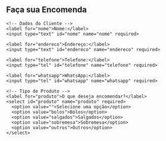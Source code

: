 <div class="form-container">
  <h2>Faça sua Encomenda</h2>
  <form action="#" method="post">

    <!-- Dados do Cliente -->
    <label for="nome">Nome:</label>
    <input type="text" id="nome" name="nome" required>

    <label for="endereco">Endereço:</label>
    <input type="text" id="endereco" name="endereco" required>

    <label for="telefone">Telefone:</label>
    <input type="tel" id="telefone" name="telefone" required>

    <label for="whatsapp">WhatsApp:</label>
    <input type="tel" id="whatsapp" name="whatsapp" required>

    <!-- Tipo de Produto -->
    <label for="produto">O que deseja encomendar?</label>
    <select id="produto" name="produto" required>
      <option value="">Selecione uma opção</option>
      <option value="bolos">Bolos</option>
      <option value="salgados">Salgados</option>
      <option value="sobremesa">Sobremesa</option>
      <option value="outros">Outros</option>
    </select>

  
